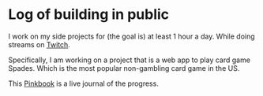 Log of building in public
=========================

I work on my side projects for (the goal is) 
at least 1 hour a day. While doing streams on [Twitch](https://www.twitch.tv/10x_developer).

Specifically, I am working on a project that is a web app to play card game Spades.
Which is the most popular non-gambling card game in the US.

This [Pinkbook](?meta) is a live journal of the progress.
 